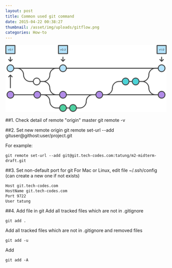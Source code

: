 ```yaml
---
layout: post
title: Common used git command
date: 2015-04-22 00:38:27
thumbnail: /asset/img/uploads/gitflow.png
categories: How-to
---
```

![](/asset/img/uploads/gitflow.png)

\##1. Check detail of remote "origin" master
	git remote -v
	
##2. Set new remote origin
	git remote set-url --add gituser@githost:user/project.git

For example:
	
	git remote set-url --add git@git.tech-codes.com:tatung/m2-midterm-draft.git
	
##3. Set non-default port for git
For Mac or Linux, edit file ~/.ssh/config (can create a new one if not exists)

```
Host git.tech-codes.com
HostName git.tech-codes.com
Port 9722
User tatung
```

\##4. Add file in git
Add all tracked files which are not in .gitignore

```
git add .
```

Add all tracked files which are not in .gitignore and removed files

```
git add -u
```

Add

```
git add -A
```